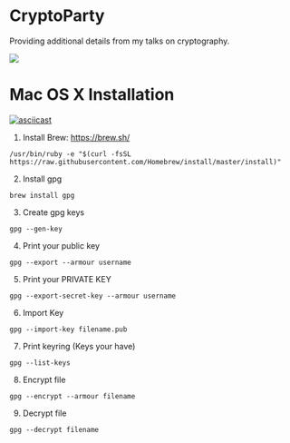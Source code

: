 # CryptoParty
Providing additional details from my talks on cryptography.

<a href="https://asciinema.org/a/eo3Vs5hzKAeRwoTZ2qXxMBlpc" target="_blank"><img src="https://asciinema.org/a/eo3Vs5hzKAeRwoTZ2qXxMBlpc.png" /></a>

# Mac OS X Installation

[![asciicast](https://asciinema.org/a/eo3Vs5hzKAeRwoTZ2qXxMBlpc.png)](https://asciinema.org/a/eo3Vs5hzKAeRwoTZ2qXxMBlpc)

1. Install Brew: https://brew.sh/
```
/usr/bin/ruby -e "$(curl -fsSL https://raw.githubusercontent.com/Homebrew/install/master/install)"
```

2. Install gpg
```
brew install gpg
```

3. Create gpg keys
```
gpg --gen-key
```

4. Print your public key
```
gpg --export --armour username
```

5. Print your PRIVATE KEY
```
gpg --export-secret-key --armour username
```

6. Import Key
```
gpg --import-key filename.pub
```

7. Print keyring (Keys your have)
```
gpg --list-keys
```

8. Encrypt file
```
gpg --encrypt --armour filename
```
9. Decrypt file
```
gpg --decrypt filename
```
